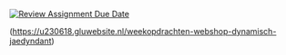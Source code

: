 [![Review Assignment Due Date](https://classroom.github.com/assets/deadline-readme-button-24ddc0f5d75046c5622901739e7c5dd533143b0c8e959d652212380cedb1ea36.svg)](https://classroom.github.com/a/GmKK1caz)

(https://u230618.gluwebsite.nl/weekopdrachten-webshop-dynamisch-jaedyndant)
